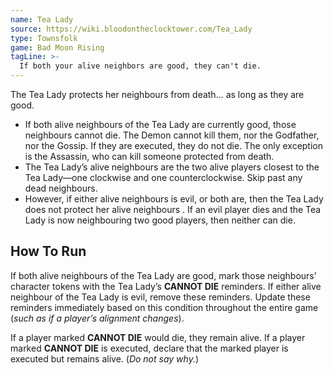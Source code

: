 ```yaml
---
name: Tea Lady
source: https://wiki.bloodontheclocktower.com/Tea_Lady
type: Townsfolk
game: Bad Moon Rising
tagLine: >-
  If both your alive neighbors are good, they can't die.
---
```


The Tea Lady protects her neighbours from death... as long as they are
good.

- If both alive neighbours of the Tea Lady are currently good, those
  neighbours cannot die. The Demon cannot kill them, nor the Godfather,
  nor the Gossip. If they are executed, they do not die. The only
  exception is the Assassin, who can kill someone protected from death.
- The Tea Lady’s alive neighbours are the two alive players closest to
  the Tea Lady—one clockwise and one counterclockwise. Skip past any
  dead neighbours.
- However, if either alive neighbours is evil, or both are, then the Tea
  Lady does not protect her alive neighbours . If an evil player dies
  and the Tea Lady is now neighbouring two good players, then neither
  can die.

## How To Run

If both alive neighbours of the Tea Lady are good, mark those
neighbours’ character tokens with the Tea Lady’s **CANNOT DIE**
reminders. If either alive neighbour of the Tea Lady is evil, remove
these reminders. Update these reminders immediately based on this
condition throughout the entire game (_such as if a player’s alignment
changes_).

If a player marked **CANNOT DIE** would die, they remain alive. If a
player marked **CANNOT DIE** is executed, declare that the marked player
is executed but remains alive. (_Do not say why._)
